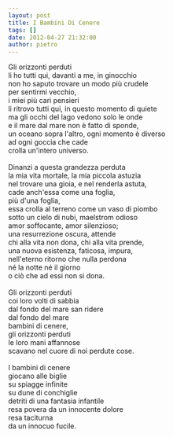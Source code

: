 ```yaml
---
layout: post
title: I Bambini Di Cenere
tags: []
date: 2012-04-27 21:32:00
author: pietro
---
```

Gli orizzonti perduti<br/>li ho tutti qui, davanti a me, in ginocchio<br/>non ho saputo trovare un modo più crudele<br/>per sentirmi vecchio,<br/>i miei più cari pensieri<br/>li ritrovo tutti qui, in questo momento di quiete<br/>ma gli occhi del lago vedono solo le onde<br/>e il mare dal mare non è fatto di sponde,<br/>un oceano sopra l'altro, ogni momento è diverso<br/>ad ogni goccia che cade<br/>crolla un'intero universo.<br/><br/>Dinanzi a questa grandezza perduta<br/>la mia vita mortale, la mia piccola astuzia<br/>nel trovare una gioia, e nel renderla astuta,<br/>cade anch'essa come una foglia,<br/>più d'una foglia,<br/>essa crolla al terreno come un vaso di piombo<br/>sotto un cielo di nubi, maelstrom odioso<br/>amor soffocante, amor silenzioso;<br/>una resurrezione oscura, attende<br/>chi alla vita non dona, chi alla vita prende,<br/>una nuova esistenza, faticosa, impura,<br/>nell'eterno ritorno che nulla perdona<br/>né la notte né il giorno<br/>o ciò che ad essi non si dona.<br/><br/>Gli orizzonti perduti<br/>coi loro volti di sabbia<br/>dal fondo del mare san ridere<br/>dal fondo del mare<br/>bambini di cenere,<br/>gli orizzonti perduti<br/>le loro mani affannose<br/>scavano nel cuore di noi perdute cose.<br/><br/>I bambini di cenere<br/>giocano alle biglie<br/>su spiagge infinite<br/>su dune di conchiglie<br/>detriti di una fantasia infantile<br/>resa povera da un innocente dolore<br/>resa taciturna<br/>da un innocuo fucile.<br/><br/>
